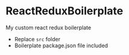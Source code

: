 # ReactReduxBoilerplate
My custom react redux boilerplate

- Replace `src` folder
- Boilerplate package.json file included
